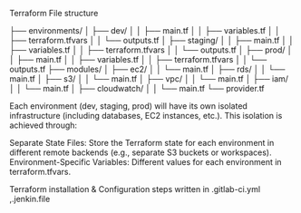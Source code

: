 Terraform File structure

├── environments/ │ ├── dev/ │ │ ├── main.tf │ │ ├── variables.tf │ │ ├── terraform.tfvars │ │ └── outputs.tf │ ├── staging/ │ │ ├── main.tf │ │ ├── variables.tf │ │ ├── terraform.tfvars │ │ └── outputs.tf │ ├── prod/ │ │ ├── main.tf │ │ ├── variables.tf │ │ ├── terraform.tfvars │ │ └── outputs.tf ├── modules/ │ ├── ec2/ │ │ └── main.tf │ ├── rds/ │ │ └── main.tf │ ├── s3/ │ │ └── main.tf │ ├── vpc/ │ │ └── main.tf │ ├── iam/ │ │ └── main.tf │ ├── cloudwatch/ │ │ └── main.tf └── provider.tf

Each environment (dev, staging, prod) will have its own isolated infrastructure (including databases, EC2 instances, etc.). This isolation is achieved through:

Separate State Files: Store the Terraform state for each environment in different remote backends (e.g., separate S3 buckets or workspaces).
Environment-Specific Variables: Different values for each environment in terraform.tfvars.

Terraform installation & Configuration steps written in .gitlab-ci.yml ,.jenkin.file
